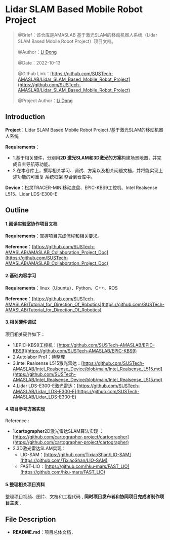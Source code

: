 # Lidar SLAM Based Mobile Robot Project

> @Brief：该仓库是AMASLAB 基于激光SLAM的移动机器人系统（Lidar SLAM Based Mobile Robot Project）项目文档。
>
> @Author：[Li Dong](https://github.com/DoongLi)
>
> @Date：2022-10-13
>
> @Github Link：[https://github.com/SUSTech-AMASLAB/Lidar_SLAM_Based_Mobile_Robot_Project](https://github.com/SUSTech-AMASLAB/Lidar_SLAM_Based_Mobile_Robot_Project)
>
> @Project Author：[Li Dong](https://github.com/DoongLi)

## Introduction

**Project**：Lidar SLAM Based Mobile Robot Project /基于激光SLAM的移动机器人系统

 **Requirements**：

- 1.基于相关硬件，分别用**2D 激光SLAM和3D激光的方案**构建场景地图，并完成自主导航等功能。
- 2.在本仓库上，撰写相关学习、调试、方案以及相关问题文档，并将能实现上述功能的可重复 系统框架 整合到仓库中。

**Device**：松灵TRACER-MINI移动底盘、EPIC-KBS9工控机、Intel Realsense L515、Lidar LDS-E300-E

## Outline

#### 1.阅读实验室协作项目文档

**Requirements**：掌握项目完成流程和相关要求。

**Reference**：[https://github.com/SUSTech-AMASLAB/AMASLAB_Collaboration_Project_Doc](https://github.com/SUSTech-AMASLAB/AMASLAB_Collaboration_Project_Doc)

#### 2.基础内容学习

 **Requirements**：linux（Ubuntu）、Python、C++、ROS

**Reference**：[https://github.com/SUSTech-AMASLAB/Tutorial_for_Direction_Of_Robotics](https://github.com/SUSTech-AMASLAB/Tutorial_for_Direction_Of_Robotics)

#### 3.相关硬件调试

项目相关硬件如下：

- 1.EPIC-KBS9工控机：[https://github.com/SUSTech-AMASLAB/EPIC-KBS9](https://github.com/SUSTech-AMASLAB/EPIC-KBS9)
- 2.Autolabor Pro1：待整理
- 3.Intel Realsense L515激光雷达：[https://github.com/SUSTech-AMASLAB/Intel_Realsense_Device/blob/main/Intel_Realsense_L515.md](https://github.com/SUSTech-AMASLAB/Intel_Realsense_Device/blob/main/Intel_Realsense_L515.md)
- 4.Lidar LDS-E300-E激光雷达：[https://github.com/SUSTech-AMASLAB/Lidar_LDS-E300-E](https://github.com/SUSTech-AMASLAB/Lidar_LDS-E300-E)

#### 4.项目参考方案实现

Reference :

- 1.**cartographer**2D激光雷达SLAM算法实现 ：[https://github.com/cartographer-project/cartographer](https://github.com/cartographer-project/cartographer)
- 2.3D激光雷达SLAM实现：
  - LIO-SAM：[https://github.com/TixiaoShan/LIO-SAM](https://github.com/TixiaoShan/LIO-SAM)
  - FAST-LIO：[https://github.com/hku-mars/FAST_LIO](https://github.com/hku-mars/FAST_LIO)

#### 5.整理相关项目资料

整理项目视频、图片、文档和工程代码 , **同时项目发布者和协同项目完成者制作项目主页** . 

## File Description

- **README.md**：项目总体文档，
